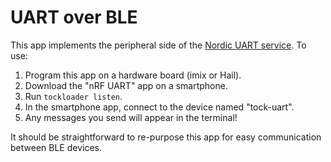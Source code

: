 UART over BLE
=============

This app implements the peripheral side of the
[Nordic UART service](https://infocenter.nordicsemi.com/index.jsp?topic=%2Fcom.nordic.infocenter.sdk5.v11.0.0%2Fble_sdk_app_nus_eval.html&cp=4_0_4_4_2_2_18).
To use:

1. Program this app on a hardware board (imix or Hail).
2. Download the "nRF UART" app on a smartphone.
3. Run `tockloader listen`.
4. In the smartphone app, connect to the device named "tock-uart".
5. Any messages you send will appear in the terminal!

It should be straightforward to re-purpose this app for easy communication
between BLE devices.
